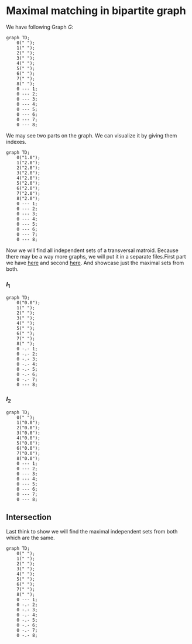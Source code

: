# Maximal matching in bipartite graph

We have following Graph $G$:

```mermaid
graph TD;
	0(" ");
	1(" ");
	2(" ");
	3(" ");
	4(" ");
	5(" ");
	6(" ");
	7(" ");
	8(" ");
	0 --- 1;
	0 --- 2;
	0 --- 3;
	0 --- 4;
	0 --- 5;
	0 --- 6;
	0 --- 7;
	0 --- 8;
```

We may see two parts on the graph. We can visualize it by giving them indexes.

```mermaid
graph TD;
	0("1.0");
	1("2.0");
	2("2.0");
	3("2.0");
	4("2.0");
	5("2.0");
	6("2.0");
	7("2.0");
	8("2.0");
	0 --- 1;
	0 --- 2;
	0 --- 3;
	0 --- 4;
	0 --- 5;
	0 --- 6;
	0 --- 7;
	0 --- 8;
```

Now we will find all independent sets of a transversal matroid. Because there may be a way more graphs, we will put it in a separate files.First part we have [here](./../output/5(1).md) and second [here](./../output/5(2).md). And showcase just the maximal sets from both.

### $I_{1}$

```mermaid
graph TD;
	0("0.0");
	1(" ");
	2(" ");
	3(" ");
	4(" ");
	5(" ");
	6(" ");
	7(" ");
	8(" ");
	0 -.- 1;
	0 -.- 2;
	0 -.- 3;
	0 -.- 4;
	0 -.- 5;
	0 -.- 6;
	0 -.- 7;
	0 --- 8;
```

### $I_{2}$

```mermaid
graph TD;
	0(" ");
	1("0.0");
	2("0.0");
	3("0.0");
	4("0.0");
	5("0.0");
	6("0.0");
	7("0.0");
	8("0.0");
	0 --- 1;
	0 --- 2;
	0 --- 3;
	0 --- 4;
	0 --- 5;
	0 --- 6;
	0 --- 7;
	0 --- 8;
```

## Intersection

Last think to show we will find the maximal independent sets from both which are the same.

```mermaid
graph TD;
	0(" ");
	1(" ");
	2(" ");
	3(" ");
	4(" ");
	5(" ");
	6(" ");
	7(" ");
	8(" ");
	0 --- 1;
	0 -.- 2;
	0 -.- 3;
	0 -.- 4;
	0 -.- 5;
	0 -.- 6;
	0 -.- 7;
	0 -.- 8;
```

